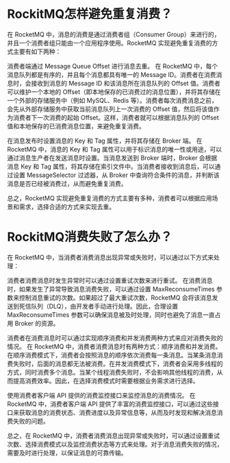 # RockitMQ怎样避免重复消费？

在 RocketMQ 中，消息的消费是通过消费者组（Consumer Group）来进行的，并且一个消费者组只能由一个应用程序使用。RocketMQ 实现避免重复消费的方式主要有如下两种：

消费者端通过 Message Queue Offset 进行消息去重。
在 RocketMQ 中，每个消息队列都是有序的，并且每个消息都具有唯一的 Message ID。消费者在消费消息时，会接收到消息的 Message ID 和该消息所在消息队列的 Offset 值。消费者可以维护一个本地的 Offset（即本地保存的已消费过的消息位置），并将其存储在一个外部的存储服务中（例如 MySQL、Redis 等）。消费者每次消费消息之前，会先从外部存储服务中获取当前消息队列上一次消费的 Offset 值，然后将该值作为消费者下一次消费的起始 Offset。这样，消费者就可以根据消息队列的 Offset 值和本地保存的已消费消息位置，来避免重复消费。

在消息发布时设置消息的 Key 和 Tag 属性，并将其存储在 Broker 端。
在 RocketMQ 中，消息的 Key 和 Tag 属性可以用于标识消息的唯一性或用途，可以通过消息生产者在发送消息时设置。当消息发送到 Broker 端时，Broker 会根据消息 Key 和 Tag 属性，将其存储在索引文件中。当消费者接收到消息后，可以通过设置 MessageSelector 过滤器，从 Broker 中查询符合条件的消息，并判断该消息是否已经被消费过，从而避免重复消费。

总之，RocketMQ 实现避免重复消费的方式主要有多种，消费者可以根据应用场景和需求，选择合适的方式来实现去重。


# RockitMQ消费失败了怎么办？
在 RocketMQ 中，当消费者消费消息出现异常或失败时，可以通过以下方式来处理：

消费者消费消息时发生异常时可以通过设置重试次数来进行重试。
在消费消息时，如果发生了异常导致消息消费失败，可以通过设置 MaxReconsumeTimes 参数来控制消息重试的次数。如果超过了最大重试次数，RocketMQ 会将该消息发送到死信队列（DLQ），由开发者手动进行处理。因此，合理设置 MaxReconsumeTimes 参数可以确保消息被及时处理，同时也避免了消息一直占用 Broker 的资源。

消费者在消费消息时可以通过实现顺序消费和并发消费两种方式来应对消费失败的情况。
在 RocketMQ 中，消费者消费消息时有两种方式：顺序消费和并发消费。在顺序消费模式下，消费者会按照消息的顺序依次消费每一条消息。当某条消息消费失败时，后面的消息都无法被消费。在并发消费模式下，消费者会采用多线程的方式，同时消费多个消息。当某个线程消费失败时，不会影响其他线程的消费，从而提高消费效率。因此，在选择消费模式时需要根据业务需求进行选择。

使用消费者客户端 API 提供的消费监控接口来监控消息的消费情况。
在 RocketMQ 中，消费者客户端 API 提供了丰富的消费监控接口，可以通过这些接口来获取消息的消费状态、消费进度以及异常信息等，从而及时发现和解决消息消费失败的问题。

总之，在 RocketMQ 中，消费者消费消息出现异常或失败时，可以通过设置重试次数、选择消费模式以及监控消费状态等方式来处理。对于消息消费失败的情况，需要及时进行处理，以保证消息的可靠传输。
